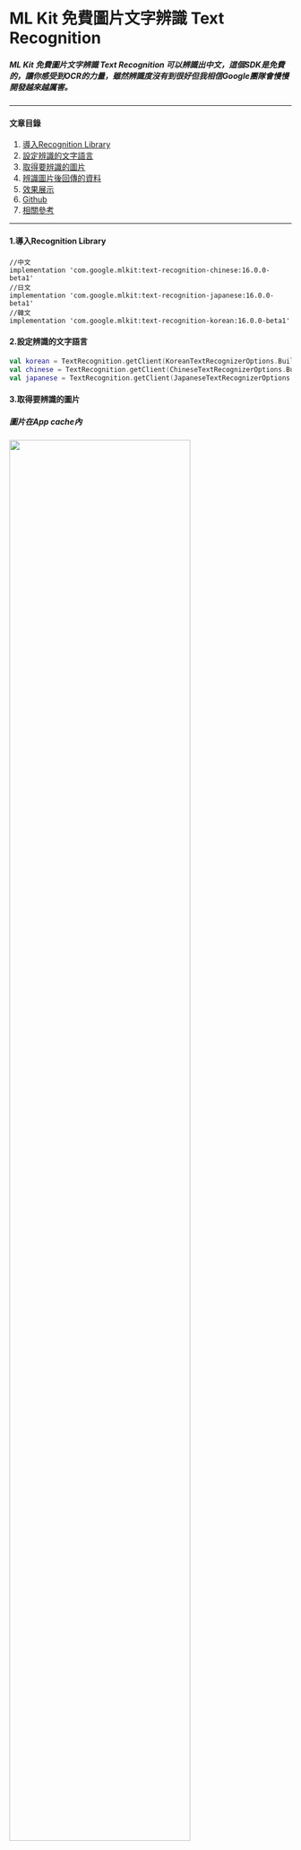 # ML Kit 免費圖片文字辨識  Text Recognition

##### ML Kit 免費圖片文字辨識  Text Recognition 可以辨識出中文，這個SDK是免費的，讓你感受到OCR的力量，雖然辨識度沒有到很好但我相信Google團隊會慢慢開發越來越厲害。

---

#### 文章目錄
<ol>
	<li><a href="#a">導入Recognition Library</a></li>
    <li><a href="#b">設定辨識的文字語言</a></li>
    <li><a href="#c">取得要辨識的圖片</a></li>
    <li><a href="#d">辨識圖片後回傳的資料</a></li>
    <li><a href="#e">效果展示</a></li>
	<li><a href="#f">Github</a></li>
	<li><a href="#g">相關參考</a></li>
</ol>

---

<a id="a"></a>
#### 1.導入Recognition Library
```Gradle
//中文
implementation 'com.google.mlkit:text-recognition-chinese:16.0.0-beta1'
//日文
implementation 'com.google.mlkit:text-recognition-japanese:16.0.0-beta1'
//韓文
implementation 'com.google.mlkit:text-recognition-korean:16.0.0-beta1'
```

<a id="b"></a>
#### 2.設定辨識的文字語言
```Kotlin
val korean = TextRecognition.getClient(KoreanTextRecognizerOptions.Builder().build())
val chinese = TextRecognition.getClient(ChineseTextRecognizerOptions.Builder().build())
val japanese = TextRecognition.getClient(JapaneseTextRecognizerOptions.Builder().build())
```

<a id="c"></a>
#### 3.取得要辨識的圖片
##### 圖片在App cache內
<a href="https://badgameshow.com/fly/wp-content/uploads/2021/10/擷取.png"><img src="https://badgameshow.com/fly/wp-content/uploads/2021/10/擷取.png" width="80%"/></a>
##### a.取得Uri
```Kotlin
//取得檔案
val file = File(cacheDir, "chinese.png")
val uri = file.toUri()
//轉成InputImage
val image = InputImage.fromFilePath(this, uri)
```

##### b.取得Bitmap
```Kotlin
//取得檔案
val file = File(cacheDir, "chinese.png")
val bitmap = BitmapFactory.decodeFile(file.path)
//轉成InputImage
val image = InputImage.fromBitmap(bitmap, 0)
```


<a id="d"></a>
#### 4.辨識圖片後回傳的資料
```Kotlin
chinese.process(image)
    .addOnSuccessListener { visionText ->
        Log.e("success", visionText.text)
    }
    .addOnFailureListener { e ->
        Log.e("failure", e.message.toString())
    }
```

<a id="e"></a>
#### 5.程式範例
```Kotlin
package com.example.recognizetext

import android.graphics.BitmapFactory
import android.os.Bundle
import android.util.Log
import androidx.appcompat.app.AppCompatActivity
import com.google.mlkit.vision.common.InputImage
import com.google.mlkit.vision.text.TextRecognition
import com.google.mlkit.vision.text.TextRecognizer
import com.google.mlkit.vision.text.chinese.ChineseTextRecognizerOptions
import com.google.mlkit.vision.text.japanese.JapaneseTextRecognizerOptions
import com.google.mlkit.vision.text.korean.KoreanTextRecognizerOptions
import java.io.File

class MainActivity : AppCompatActivity() {

    override fun onCreate(savedInstanceState: Bundle?) {
        super.onCreate(savedInstanceState)
        setContentView(R.layout.activity_main)

        val korean = TextRecognition.getClient(KoreanTextRecognizerOptions.Builder().build())
        val chinese = TextRecognition.getClient(ChineseTextRecognizerOptions.Builder().build())
        val japanese = TextRecognition.getClient(JapaneseTextRecognizerOptions.Builder().build())

        //中文
        getText(chinese, File(cacheDir, "chinese.png"))
        //日文
        getText(japanese, File(cacheDir, "japanese.png"))
        //韓文
        getText(korean, File(cacheDir, "korean.png"))
        //英文
        getText(chinese, File(cacheDir, "english.png"))
    }

    private fun getText(textRecognizer: TextRecognizer, file: File) {
        val bitmap = BitmapFactory.decodeFile(file.path)
        val image = InputImage.fromBitmap(bitmap, 0)
        textRecognizer.process(image)
            .addOnSuccessListener { visionText ->
                Log.e("success", visionText.text)
            }
            .addOnFailureListener { e ->
                Log.e("failure", e.message.toString())
            }
    }
}
```
<a id="f"></a>
#### 6.效果展示
<a href="https://badgameshow.com/fly/wp-content/uploads/2021/10/擷取-1.png"><img src="https://badgameshow.com/fly/wp-content/uploads/2021/10/擷取-1.png" width="80%"/></a>


<a id="g"></a>
#### 7.Github
[ML Kit 免費圖片文字辨識  Text Recognition  Github](https://github.com/MuHongWeiWei/RecognizeTextDemo)

<a id="g"></a>
#### 8.相關參考
[https://developers.google.com/ml-kit/vision/text-recognition/v2](https://developers.google.com/ml-kit/vision/text-recognition/v2 "https://developers.google.com/ml-kit/vision/text-recognition/v2")

[https://developers.google.com/ml-kit/vision/text-recognition/v2/languages](https://developers.google.com/ml-kit/vision/text-recognition/v2/languages "https://developers.google.com/ml-kit/vision/text-recognition/v2/languages")

[https://developers.google.com/ml-kit/vision/text-recognition/v2/android](https://developers.google.com/ml-kit/vision/text-recognition/v2/android "https://developers.google.com/ml-kit/vision/text-recognition/v2/android")

